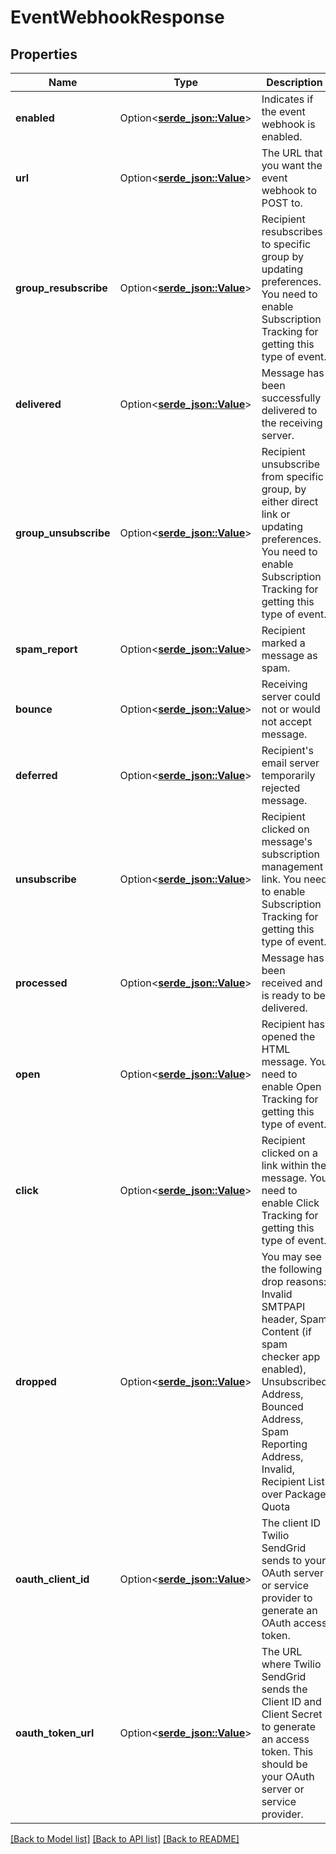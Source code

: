 # EventWebhookResponse

## Properties

Name | Type | Description | Notes
------------ | ------------- | ------------- | -------------
**enabled** | Option<[**serde_json::Value**](.md)> | Indicates if the event webhook is enabled. | 
**url** | Option<[**serde_json::Value**](.md)> | The URL that you want the event webhook to POST to. | 
**group_resubscribe** | Option<[**serde_json::Value**](.md)> | Recipient resubscribes to specific group by updating preferences. You need to enable Subscription Tracking for getting this type of event. | 
**delivered** | Option<[**serde_json::Value**](.md)> | Message has been successfully delivered to the receiving server. | 
**group_unsubscribe** | Option<[**serde_json::Value**](.md)> | Recipient unsubscribe from specific group, by either direct link or updating preferences. You need to enable Subscription Tracking for getting this type of event. | 
**spam_report** | Option<[**serde_json::Value**](.md)> | Recipient marked a message as spam. | 
**bounce** | Option<[**serde_json::Value**](.md)> | Receiving server could not or would not accept message. | 
**deferred** | Option<[**serde_json::Value**](.md)> | Recipient's email server temporarily rejected message. | 
**unsubscribe** | Option<[**serde_json::Value**](.md)> | Recipient clicked on message's subscription management link. You need to enable Subscription Tracking for getting this type of event. | 
**processed** | Option<[**serde_json::Value**](.md)> | Message has been received and is ready to be delivered. | 
**open** | Option<[**serde_json::Value**](.md)> | Recipient has opened the HTML message. You need to enable Open Tracking for getting this type of event. | 
**click** | Option<[**serde_json::Value**](.md)> | Recipient clicked on a link within the message. You need to enable Click Tracking for getting this type of event. | 
**dropped** | Option<[**serde_json::Value**](.md)> | You may see the following drop reasons: Invalid SMTPAPI header, Spam Content (if spam checker app enabled), Unsubscribed Address, Bounced Address, Spam Reporting Address, Invalid, Recipient List over Package Quota | 
**oauth_client_id** | Option<[**serde_json::Value**](.md)> | The client ID Twilio SendGrid sends to your OAuth server or service provider to generate an OAuth access token. | [optional]
**oauth_token_url** | Option<[**serde_json::Value**](.md)> | The URL where Twilio SendGrid sends the Client ID and Client Secret to generate an access token. This should be your OAuth server or service provider. | [optional]

[[Back to Model list]](../README.md#documentation-for-models) [[Back to API list]](../README.md#documentation-for-api-endpoints) [[Back to README]](../README.md)


